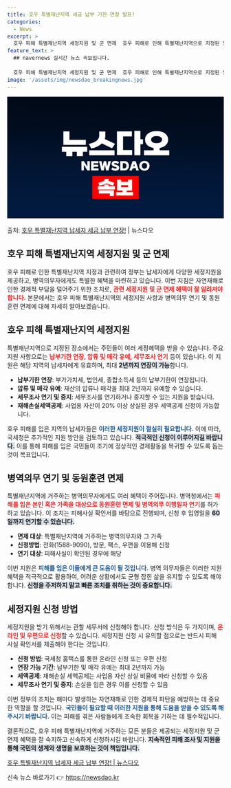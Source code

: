```yaml
---
title: 호우 특별재난지역 세금 납부 기한 연장 발표!
categories:
  - News
excerpt: >
  호우 피해 특별재난지역 세정지원 및 군 면제  호우 피해로 인해 특별재난지역으로 지정된 5개 지자체에 거주하…
feature_text: >
  ## navernews 실시간 뉴스 속보입니다.

  호우 피해 특별재난지역 세정지원 및 군 면제  호우 피해로 인해 특별재난지역으로 지정된 5개 지자체에 거주하…
image: '/assets/img/newsdao_breakingnews.jpg'
---
```


![뉴스다오 속보](/assets/img/newsdao_breakingnews.jpg)

<p>출처: <a href="https://newsdao.kr/4860" rel="dofollow">호우 특별재난지역 납세자 세금 납부 연장!</a> | 뉴스다오</p>

<h2 data-ke-size="size26">호우 피해 특별재난지역 세정지원 및 군 면제</h2>

<p data-ke-size="size16"></p>  
호우 피해로 인한 특별재난지역 지정과 관련하여 정부는 납세자에게 다양한 세정지원을 제공하고, 병역의무자에게도 특별한 혜택을 마련하고 있습니다. 이번 지침은 자연재해로 인한 경제적 부담을 덜어주기 위한 조치로, <b><span style="color: #ee2323;">관련 세정지원 및 군 면제 혜택이 잘 알려져야 합니다.</span></b> 본문에서는 호우 피해 특별재난지역의 세정지원 사항과 병역의무 연기 및 동원훈련 면제에 대해 자세히 알아보겠습니다.

<p data-ke-size="size16"></p>  
<h2 data-ke-size="size26">호우 피해 특별재난지역 세정지원</h2>

<p data-ke-size="size16"></p>  
특별재난지역으로 지정된 장소에서는 주민들이 여러 세정혜택을 받을 수 있습니다. 주요 지원 사항으로는 <b><span style="color: #ee2323;">납부기한 연장, 압류 및 매각 유예, 세무조사 연기</span></b> 등이 있습니다. 이 지원은 해당 지역의 납세자에게 유효하며, 최대 <b><span style="background-color: #21538527;">2년까지 연장이 가능</span></b>합니다.

<ul>
    <li><b>납부기한 연장</b>: 부가가치세, 법인세, 종합소득세 등의 납부기한이 연장됩니다.</li>
    <li><b>압류 및 매각 유예</b>: 재산의 압류나 매각을 최대 2년까지 유예할 수 있습니다.</li>
    <li><b>세무조사 연기 및 중지</b>: 세무조사를 연기하거나 중지할 수 있는 지원을 받습니다.</li>
    <li><b>재해손실세액공제</b>: 사업용 자산이 20% 이상 상실된 경우 세액공제 신청이 가능합니다.</li>
</ul>

<p data-ke-size="size16"></p>  
호우 피해를 입은 지역의 납세자들은 <b><span style="color: #1a5490;">이러한 세정지원이 절실히 필요합니다.</span></b> 이에 따라, 국세청은 추가적인 지원 방안을 검토하고 있습니다. <b><span style="background-color: #21538527;">적극적인 신청이 이루어지길 바랍니다.</span></b> 이를 통해 피해를 입은 국민들이 조기에 정상적인 경제활동을 복귀할 수 있도록 돕는 것이 목표입니다.

<p data-ke-size="size16"></p>  
<h2 data-ke-size="size26">병역의무 연기 및 동원훈련 면제</h2>

<p data-ke-size="size16"></p>  
특별재난지역에 거주하는 병역의무자에게도 여러 혜택이 주어집니다. 병역청에서는 <b><span style="color: #ee2323;">피해를 입은 본인 혹은 가족을 대상으로 동원훈련 면제 및 병역의무 이행일자 연기</span></b>를 허가하고 있습니다. 이 조치는 피해사실 확인서를 바탕으로 진행되며, 신청 후 입영일을 <b><span style="background-color: #21538527;">60일까지 연기할 수 있습니다.</span></b>

<ul>
    <li><b>면제 대상</b>: 특별재난지역에 거주하는 병역의무자와 그 가족</li>
    <li><b>신청방법</b>: 전화(1588-9090), 방문, 팩스, 우편을 이용해 신청</li>
    <li><b>연기 대상</b>: 피해사실이 확인된 경우에 해당</li>
</ul>

<p data-ke-size="size16"></p>  
이번 지원은 <b><span style="color: #1a5490;">피해를 입은 이들에게 큰 도움이 될 것입니다.</span></b> 병역 의무자들은 이러한 지원 혜택을 적극적으로 활용하여, 어려운 상황에서도 균형 잡힌 삶을 유지할 수 있도록 해야 합니다. <b><span style="background-color: #21538527;">신청을 주저하지 말고 빠른 조치를 취하는 것이 중요합니다.</span></b>

<p data-ke-size="size16"></p>  
<h2 data-ke-size="size26">세정지원 신청 방법</h2>

<p data-ke-size="size16"></p>  
세정지원을 받기 위해서는 관할 세무서에 신청해야 합니다. 신청 방식은 두 가지이며, <b><span style="color: #ee2323;">온라인 및 우편으로 신청</span></b>할 수 있습니다. 세정지원 신청 시 유의할 점으로는 반드시 피해 사실 확인서를 제출해야 한다는 것입니다.

<ul>
    <li><b>신청 방법</b>: 국세청 홈택스를 통한 온라인 신청 또는 우편 신청</li>
    <li><b>연장 가능 기간</b>: 납부기한 및 매각 유예는 최대 2년까지 가능</li>
    <li><b>세액공제</b>: 재해손실 세액공제는 사업용 자산 상실 비율에 따라 신청할 수 있음</li>
    <li><b>세무조사 연기 및 중지</b>: 손실을 입은 경우 이를 신청할 수 있음</li>
</ul>

<p data-ke-size="size16"></p>  
이번 정부의 조치는 해마다 발생하는 자연재해로 인한 경제적 파탄을 예방하는 데 중요한 역할을 할 것입니다. <b><span style="color: #1a5490;">국민들이 필요할 때 이러한 지원을 통해 도움을 받을 수 있도록 해주시기 바랍니다.</span></b> 이는 피해를 겪은 사람들에게 조속한 회복을 기하는 데 필수적입니다.

<p data-ke-size="size16"></p>  
결론적으로, 호우 피해 특별재난지역에 거주하는 모든 분들은 제공되는 세정지원 및 군 면제 혜택을 잘 숙지하고 신속하게 신청하시길 바랍니다. <b><span style="background-color: #21538527;">지속적인 피해 조사 및 지원을 통해 국민의 생계와 생명을 보호하는 것이 책임입니다.</span></b> 

<p data-ke-size="size16"></p>  
<a href="https://newsdao.kr/4860">호우 특별재난지역 납세자 세금 납부 연장! | 뉴스다오</a> 

신속 뉴스 바로가기 👉 <a href="https://newsdao.kr" rel="dofollow">https://newsdao.kr</a>


